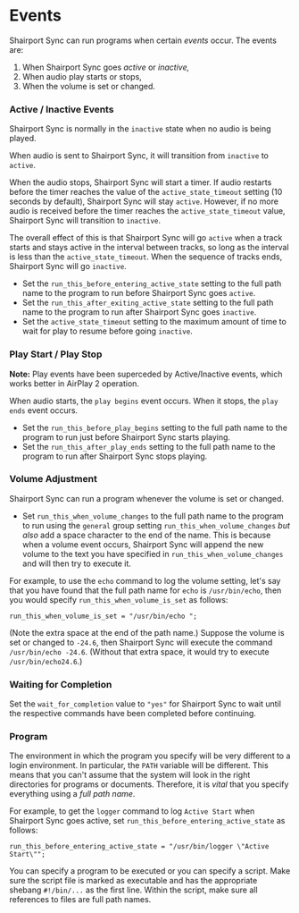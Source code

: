 # Events
Shairport Sync can run programs when certain _events_ occur. The events are:
1. When Shairport Sync goes _active_ or _inactive,_
3. When audio play starts or stops,
5. When the volume is set or changed.


### Active / Inactive Events
Shairport Sync is normally in the `inactive` state when no audio is being played.

When audio is sent to Shairport Sync, it will transition from `inactive` to `active`.

When the audio stops, Shairport Sync will start a timer. If audio restarts before the timer reaches the value of the `active_state_timeout` setting (10 seconds by default), Shairport Sync will stay `active`. However, if no more audio is received before the timer reaches the `active_state_timeout` value, Shairport Sync will transition to `inactive`.

The overall effect of this is that Shairport Sync will go `active` when a track starts and stays active in the interval between tracks, so long as the interval is less than the `active_state_timeout`. When the sequence of tracks ends, Shairport Sync will go `inactive`.

* Set the `run_this_before_entering_active_state` setting to the full path name to the program to run before Shairport Sync goes `active`.
* Set the `run_this_after_exiting_active_state` setting to the full path name to the program to run after Shairport Sync goes `inactive`.
* Set the `active_state_timeout` setting to the maximum amount of time to wait for play to resume before going `inactive`.

### Play Start / Play Stop
**Note:** Play events have been superceded by  Active/Inactive events, which works better in AirPlay 2 operation.

When audio starts, the `play begins` event occurs. When it stops, the `play ends` event occurs.

* Set the `run_this_before_play_begins` setting to the full path name to the program to run just before Shairport Sync starts playing.
* Set the `run_this_after_play_ends` setting to the full path name to the program to run after Shairport Sync stops playing. 

### Volume Adjustment
Shairport Sync can run a program whenever the volume is set or changed.

* Set `run_this_when_volume_changes` to the full path name to the program to run using the `general` group setting `run_this_when_volume_changes` _but also_ add a space character to the end of the name. This is because when a volume event occurs, Shairport Sync will append the new volume to the text you have specified in `run_this_when_volume_changes` and will then try to execute it.

For example, to use the `echo` command to log the volume setting, let's say that you have found that the full path name for `echo` is `/usr/bin/echo`, then you would specify `run_this_when_volume_is_set` as follows:
```
run_this_when_volume_is_set = "/usr/bin/echo ";
```
(Note the extra space at the end of the path name.) Suppose the volume is set or changed to `-24.6`, then Shairport Sync will execute the command `/usr/bin/echo -24.6`. (Without that extra space, it would try to execute `/usr/bin/echo24.6`.)

### Waiting for Completion

Set the `wait_for_completion` value to `"yes"` for Shairport Sync to wait until the respective commands have been completed before continuing.

### Program
The environment in which the program you specify will be very different to a login environment. In particular, the `PATH` variable will be different. This means that you can't assume that the system will look in the right directories for programs or documents. Therefore, it is _vital_ that you specify everything using a _full path name_.

For example, to get the `logger` command to log `Active Start` when Shairport Sync goes active, set `run_this_before_entering_active_state` as follows:

```
run_this_before_entering_active_state = "/usr/bin/logger \"Active Start\"";
```

You can specify a program to be executed or you can specify a script. Make sure the script file is marked as executable
and has the appropriate shebang `#!/bin/...` as the first line. Within the script, make sure all references to files are full path names.

